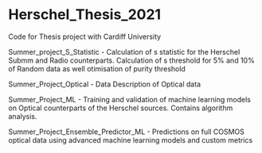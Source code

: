 # Herschel_Thesis_2021
Code for Thesis project with Cardiff University


Summer_project_S_Statistic - Calculation of s statistic for the Herschel Submm and Radio counterparts. Calculation of s threshold for 5% and 10% of Random data as well otimisation of purity threshold

Summer_Project_Optical - Data Description of Optical data

Summer_Project_ML - Training and validation of machine learning models on Optical counterparts of the Herschel sources. Contains algorithm analysis.

Summer_Project_Ensemble_Predictor_ML - Predictions on full COSMOS optical data using advanced machine learning models and custom metrics
